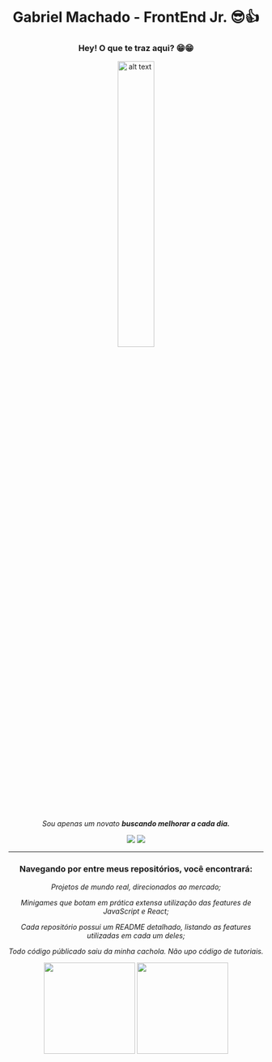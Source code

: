 ## <h1 align=center>Gabriel Machado - FrontEnd Jr. 😎👍 </h1>
<div align=center>
  <h3>Hey! O que te traz aqui? 😁😁 </h3>
<img width="38%" src="https://c.tenor.com/N5BbX6dbdloAAAAd/luffy-one-piece.gif" alt="alt text" title="image Title" width="150"/>
  <p><em>Sou apenas um novato <strong>buscando melhorar a cada dia.</strong></em>  </p>
  <div align=center>
   <a href = "mailto:machadowg@gmail.com"><img src="https://img.shields.io/badge/-Gmail-%23333?style=for-the-badge&logo=gmail&logoColor=white" target="_blank"></a>
    <a href="https://www.linkedin.com/in/machado001/" target="_blank"><img src="https://img.shields.io/badge/-LinkedIn-%230077B5?style=for-the-badge&logo=linkedin&logoColor=white" target="_blank"></a> 
  </div>
</div>
<hr>

<h3 align=center> Navegando por entre meus repositórios, você encontrará: </h3>
<div style="list-style:none" align=center>
<p><em>Projetos de mundo real, direcionados ao mercado; </em></p>
<p><em>Minigames que botam em prática extensa utilização das features de JavaScript e React;</em></p>
<p><em>Cada repositório possui um README detalhado, listando as features utilizadas em cada um deles; </em></p>
<p><em>Todo código públicado saiu da minha cachola. Não upo código de tutoriais. </em></p>
</div>
<div align=center>
<img  height='180em' src="https://github-readme-stats.vercel.app/api?username=machado001&show_icons=true&theme=highcontrast"/>
<img  height='180em' src="https://github-readme-stats.vercel.app/api/top-langs/?username=machado001&layout=compact&theme=highcontrast"/>
</div>

